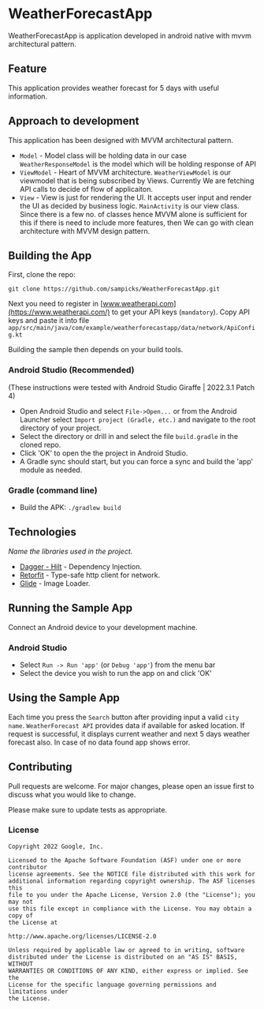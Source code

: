# WeatherForecastApp

WeatherForecastApp is application developed in android native with mvvm architectural pattern.

## Feature
This application provides weather forecast for 5 days with useful information.
## Approach to development
This application has been designed with MVVM architectural pattern.
* `Model` - Model class will be holding data in our case `WeatherResponseModel` is the model which will be holding response of API
* `ViewModel` - Heart of MVVM architecture. `WeatherViewModel` is our viewmodel that is being subscribed by Views. Currently We are fetching API calls to decide of flow of applicaiton.
* `View` - View is just for rendering the UI. It accepts user input and render the UI as decided by business logic. `MainActivity` is our view class.
Since there is a few no. of classes hence MVVM alone is sufficient for this if there is need to include more features, then We can go with clean architecture with MVVM design pattern.

## Building the App
First, clone the repo:
```
git clone https://github.com/sampicks/WeatherForecastApp.git
```
Next you need to register in [www.weatherapi.com](https://www.weatherapi.com/)
to get your API keys (`mandatory`). 
Copy API keys and paste it into file 
 `app/src/main/java/com/example/weatherforecastapp/data/network/ApiConfig.kt`

Building the sample then depends on your build tools.

### Android Studio (Recommended)

(These instructions were tested with Android Studio Giraffe | 2022.3.1 Patch 4)

* Open Android Studio and select `File->Open...` or from the Android Launcher select `Import project (Gradle, etc.)` and navigate to the root directory of your project.
* Select the directory or drill in and select the file `build.gradle` in the cloned repo.
* Click 'OK' to open the the project in Android Studio.
* A Gradle sync should start, but you can force a sync and build the 'app' module as needed.

### Gradle (command line)

* Build the APK: `./gradlew build`

## Technologies

_Name the libraries used in the project._ 
* [Dagger - Hilt](https://dagger.dev/hilt/) - Dependency Injection.
* [Retorfit](https://square.github.io/retrofit/) - Type-safe http client for network.
* [Glide](https://github.com/bumptech/glide) - Image Loader.

## Running the Sample App

Connect an Android device to your development machine.

### Android Studio

* Select `Run -> Run 'app'` (or `Debug 'app'`) from the menu bar
* Select the device you wish to run the app on and click 'OK'


## Using the Sample App

Each time you press the `Search` button after providing input a valid `city name`. `WeatherForecast API` provides data if available for asked location. If request is successful, it displays current weather and next 5 days weather forecast also. In case of no data found app shows error.

## Contributing

Pull requests are welcome. For major changes, please open an issue first
to discuss what you would like to change.

Please make sure to update tests as appropriate.


### License


```
Copyright 2022 Google, Inc.

Licensed to the Apache Software Foundation (ASF) under one or more contributor
license agreements. See the NOTICE file distributed with this work for
additional information regarding copyright ownership. The ASF licenses this
file to you under the Apache License, Version 2.0 (the "License"); you may not
use this file except in compliance with the License. You may obtain a copy of
the License at

http://www.apache.org/licenses/LICENSE-2.0

Unless required by applicable law or agreed to in writing, software
distributed under the License is distributed on an "AS IS" BASIS, WITHOUT
WARRANTIES OR CONDITIONS OF ANY KIND, either express or implied. See the
License for the specific language governing permissions and limitations under
the License.
```

